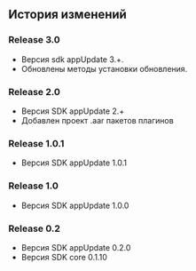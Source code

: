 ## История изменений

### Release 3.0
- Версия sdk appUpdate 3.+.
- Обновлены методы установки обновления.

### Release 2.0
- Версия SDK appUpdate 2.+
- Добавлен проект .aar пакетов плагинов

### Release 1.0.1
- Версия SDK appUpdate 1.0.1

### Release 1.0
- Версия SDK appUpdate 1.0.0

### Release 0.2
- Версия SDK appUpdate 0.2.0
- Версия SDK core 0.1.10

